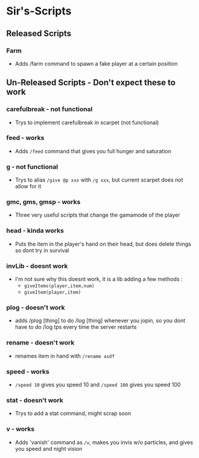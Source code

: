 # Sir's-Scripts
## Released Scripts
### Farm
 - Adds /farm command to spawn a fake player at a certain position
## Un-Released Scripts - Don't expect these to work
### carefulbreak - not functional
 - Trys to implement carefulbreak in scarpet (not functional)
### feed - works
 - Adds `/feed` command that gives you full hunger and saturation
### g - not functional
 - Trys to alias `/give @p xxx` with `/g xxx`, but current scarpet does not allow for it
### gmc, gms, gmsp - works
 - Three very useful scripts that change the gamamode of the player
### head - kinda works
 - Puts the item in the player's hand on their head, but does delete things so dont try in survival
### invLib - doesnt work
 - I'm not sure why this doesnt work, it is a lib adding a few methods :
   - `giveItems(player,item,num)`
   - `giveItem(player,item)`
### plog - doesn't work
 - adds /plog \[thing] to do /log \[thing] whenever you jopin, so you dont have to do /log tps every time the server restarts
### rename - doesn't work
 - renames item in hand with `/rename asdf`
### speed - works
 - `/speed 10` gives you speed 10 and `/speed 100` gives you speed 100
### stat - doesn't work
 - Trys to add a stat command, might scrap soon
### v - works
 - Adds 'vanish' command as `/v`, makes you invis w/o particles, and gives you speed and night vision
